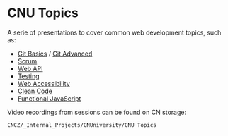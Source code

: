 # CNU Topics

A serie of presentations to cover common web development topics, such as:

- [Git Basics](./2022-05/CNU%20Topics%20-%20Git%20basics.pdf) / [Git Advanced](./2022-05/CNU%20Topics%20-%20Git%20advanced.pdf)
- [Scrum](./2022-05/CNU%20Topics%20-%20Scrum.pdf)
- [Web API](./2022-05/CNU%20Topics%20-%20Web%20API.pdf)
- [Testing](./2022-05/CNU%20Topics%20-%20Testing.pdf)
- [Web Accessibility](https://slides.com/luboshradecky/accessibility-intro/fullscreen)
- [Clean Code](https://cnu-clean-code-lukasduspiva.vercel.app/)
- [Functional JavaScript](./2022-05/CNU%20Topics%20-%20Functional%20JavaScript.pdf)

Video recordings from sessions can be found on CN storage:

```
CNCZ/_Internal_Projects/CNUniversity/CNU Topics
```
